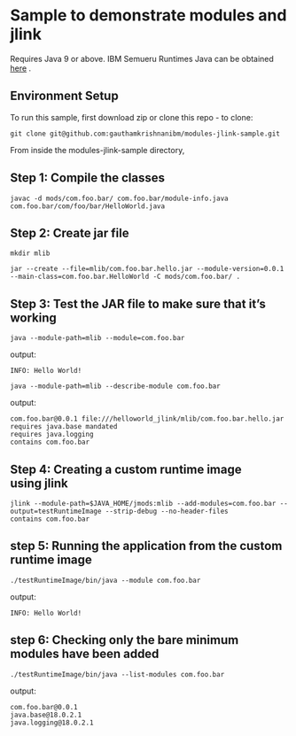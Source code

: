 # Sample to demonstrate modules and jlink

Requires Java 9 or above. IBM Semueru Runtimes Java can be obtained [here](https://developer.ibm.com/languages/java/semeru-runtimes/downloads/)
.

## Environment Setup
To run this sample, first download zip or clone this repo - to clone:
```shell
git clone git@github.com:gauthamkrishnanibm/modules-jlink-sample.git
```
From inside the modules-jlink-sample directory,

## Step 1: Compile the classes
```shell
javac -d mods/com.foo.bar/ com.foo.bar/module-info.java com.foo.bar/com/foo/bar/HelloWorld.java
```
## Step 2: Create jar file
```shell
mkdir mlib
```
```shell
jar --create --file=mlib/com.foo.bar.hello.jar --module-version=0.0.1 --main-class=com.foo.bar.HelloWorld -C mods/com.foo.bar/ .
```

## Step 3: Test the JAR file to make sure that it’s working
```shell
java --module-path=mlib --module=com.foo.bar
```
output:
```shell
INFO: Hello World!
```
```shell
java --module-path=mlib --describe-module com.foo.bar
```
output:
```shell
com.foo.bar@0.0.1 file:///helloworld_jlink/mlib/com.foo.bar.hello.jar
requires java.base mandated
requires java.logging
contains com.foo.bar
```

## Step 4: Creating a custom runtime image using jlink
```shell
jlink --module-path=$JAVA_HOME/jmods:mlib --add-modules=com.foo.bar --output=testRuntimeImage --strip-debug --no-header-files
contains com.foo.bar
```

## step 5: Running the application from the custom runtime image
```shell
./testRuntimeImage/bin/java --module com.foo.bar
```
output:
```shell
INFO: Hello World!
```

## step 6: Checking only the bare minimum modules have been added
```shell
./testRuntimeImage/bin/java --list-modules com.foo.bar
```
output:
```shell
com.foo.bar@0.0.1
java.base@18.0.2.1
java.logging@18.0.2.1
```






